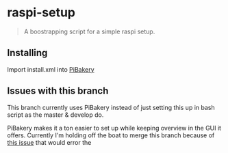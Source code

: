 # raspi-setup
> A boostrapping script for a simple raspi setup.

## Installing
Import install.xml into [PiBakery](https://github.com/davidferguson/pibakery)

## Issues with this branch
This branch currently uses PiBakery instead of just setting this up in bash script as the master & develop do.

PiBakery makes it a ton easier to set up while keeping overview in the GUI it offers. Currently I'm holding off the boat to merge this branch because of [this issue](https://github.com/davidferguson/pibakery/issues/7) that would error the 
